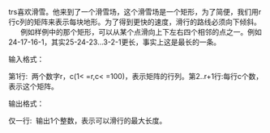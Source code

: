 trs喜欢滑雪。他来到了一个滑雪场，这个滑雪场是一个矩形，为了简便，我们用r行c列的矩阵来表示每块地形。为了得到更快的速度，滑行的路线必须向下倾斜。        例如样例中的那个矩形，可以从某个点滑向上下左右四个相邻的点之一。例如24-17-16-1，其实25-24-23…3-2-1更长，事实上这是最长的一条。

输入格式：

第1行:  两个数字r，c(1< =r,c< =100)，表示矩阵的行列。第2..r+1行:每行c个数，表示这个矩阵。

输出格式：

仅一行:  输出1个整数，表示可以滑行的最大长度。
